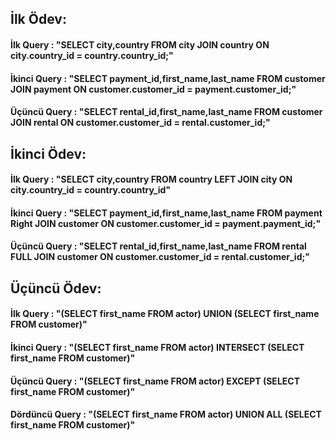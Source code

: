 ## İlk Ödev:

#### İlk Query : "SELECT city,country FROM city JOIN country ON city.country_id = country.country_id;"
#### İkinci Query : "SELECT payment_id,first_name,last_name FROM customer JOIN payment ON customer.customer_id = payment.customer_id;"
#### Üçüncü Query : "SELECT rental_id,first_name,last_name FROM customer JOIN rental ON customer.customer_id = rental.customer_id;"

## İkinci Ödev:

#### İlk Query : "SELECT city,country FROM country LEFT JOIN city ON city.country_id = country.country_id"
#### İkinci Query : "SELECT payment_id,first_name,last_name FROM payment Right JOIN customer ON customer.customer_id = payment.payment_id;"
#### Üçüncü Query : "SELECT rental_id,first_name,last_name FROM rental FULL JOIN customer ON customer.customer_id = rental.customer_id;"

## Üçüncü Ödev:
#### İlk Query : "(SELECT first_name FROM actor) UNION (SELECT first_name FROM customer)"
#### İkinci Query : "(SELECT first_name FROM actor) INTERSECT (SELECT first_name FROM customer)"
#### Üçüncü Query : "(SELECT first_name FROM actor) EXCEPT (SELECT first_name FROM customer)"
#### Dördüncü Query : "(SELECT first_name FROM actor) UNION ALL (SELECT first_name FROM customer)"